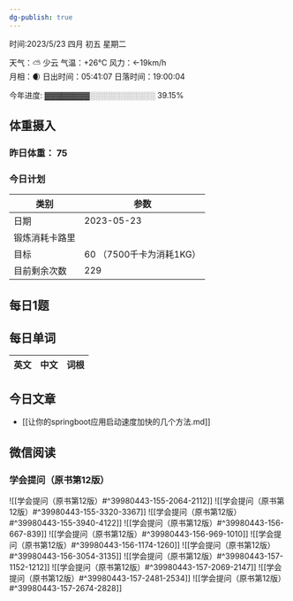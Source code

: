 ```yaml
---
dg-publish: true
---
```



时间:2023/5/23 四月 初五 星期二

天气：⛅️  少云 气温：+26°C 风力：←19km/h  
月相：🌒 日出时间：05:41:07 日落时间：19:00:04

今年进度: ▓▓▓▓▓▓▓▓░░░░░░░░░░░░ 39.15%

## 体重摄入

### 昨日体重： 75
### 今日计划
| 类别           | 参数                    |
| -------------- | ----------------------- |
| 日期           | 2023-05-23               |
| 锻炼消耗卡路里 | |
| 目标           | 60      （7500千卡为消耗1KG）                |
| 目前剩余次数               |      229                    |

## 每日1题


## 每日单词

| 英文       | 中文       |词根|
| ---------- | ---------- | ---|


## 今日文章

- [[让你的springboot应用启动速度加快的几个方法.md]]


## 微信阅读

<!-- start of weread -->

### 学会提问（原书第12版）
![[学会提问（原书第12版）#^39980443-155-2064-2112]]
![[学会提问（原书第12版）#^39980443-155-3320-3367]]
![[学会提问（原书第12版）#^39980443-155-3940-4122]]
![[学会提问（原书第12版）#^39980443-156-667-839]]
![[学会提问（原书第12版）#^39980443-156-969-1010]]
![[学会提问（原书第12版）#^39980443-156-1174-1260]]
![[学会提问（原书第12版）#^39980443-156-3054-3135]]
![[学会提问（原书第12版）#^39980443-157-1152-1212]]
![[学会提问（原书第12版）#^39980443-157-2069-2147]]
![[学会提问（原书第12版）#^39980443-157-2481-2534]]
![[学会提问（原书第12版）#^39980443-157-2674-2828]]

<!-- end of weread -->
